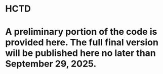 # HCTD
# A preliminary portion of the code is provided here. The full final version will be published here no later than September 29, 2025.
